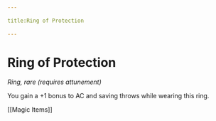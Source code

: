 --- 
title:Ring of Protection 
---
# Ring of Protection

*Ring, rare (requires attunement)*

You gain a +1 bonus to AC and saving throws while wearing this ring.


[[Magic Items]]

